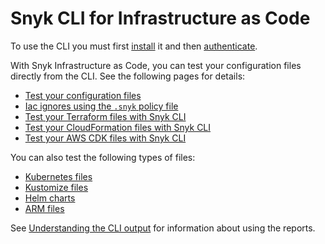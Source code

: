 # Snyk CLI for Infrastructure as Code

To use the CLI you must first [install](../../../features/snyk-cli/install-the-snyk-cli/) it and then [authenticate](../../../features/snyk-cli/commands/auth.md).

With Snyk Infrastructure as Code, you can test your configuration files directly from the CLI. See the following pages for details:

* [Test your configuration files](test-your-configuration-files.md)
* [Iac ignores using the `.snyk` policy file](iac-ignores-using-the-.snyk-policy-file.md)
* [Test your Terraform files with Snyk CLI](test-your-terraform-files-with-the-cli-tool.md)
* [Test your CloudFormation files with Snyk CLI](test-your-cloudformation-files-with-cli-tool.md)
* [Test your AWS CDK files with Snyk CLI](test-your-aws-cdk-files-with-our-cli-tool.md)

You can also test the following types of files:

* [Kubernetes files](test-your-kubernetes-files-with-our-cli-tool.md)
* [Kustomize files](test-your-arm-files-with-the-cli-tool.md)
* [Helm charts](test-your-helm-charts-with-our-cli-tool.md)
* [ARM files](test-your-arm-files-with-the-cli-tool.md)

See [Understanding the CLI output](understanding-configuration-scan-issues.md) for information about using the reports.
